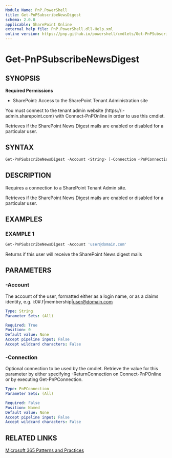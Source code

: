 ```yaml
---
Module Name: PnP.PowerShell
title: Get-PnPSubscribeNewsDigest
schema: 2.0.0
applicable: SharePoint Online
external help file: PnP.PowerShell.dll-Help.xml
online version: https://pnp.github.io/powershell/cmdlets/Get-PnPSubscribeNewsDigest.html
---
```

 
# Get-PnPSubscribeNewsDigest

## SYNOPSIS

**Required Permissions**

* SharePoint: Access to the SharePoint Tenant Administration site

You must connect to the tenant admin website (https://:<tenant>-admin.sharepoint.com) with Connect-PnPOnline in order to use this cmdlet.

Retrieves if the SharePoint News Digest mails are enabled or disabled for a particular user.

## SYNTAX

```powershell
Get-PnPSubscribeNewsDigest -Account <String> [-Connection <PnPConnection>] [<CommonParameters>]
```

## DESCRIPTION
Requires a connection to a SharePoint Tenant Admin site.

Retrieves if the SharePoint News Digest mails are enabled or disabled for a particular user.

## EXAMPLES

### EXAMPLE 1
```powershell
Get-PnPSubscribeNewsDigest -Account 'user@domain.com'
```

Returns if this user will receive the SharePoint News digest mails

## PARAMETERS

### -Account
The account of the user, formatted either as a login name, or as a claims identity, e.g. i:0#.f|membership|user@domain.com

```yaml
Type: String
Parameter Sets: (All)

Required: True
Position: 0
Default value: None
Accept pipeline input: False
Accept wildcard characters: False
```

### -Connection
Optional connection to be used by the cmdlet. Retrieve the value for this parameter by either specifying -ReturnConnection on Connect-PnPOnline or by executing Get-PnPConnection.

```yaml
Type: PnPConnection
Parameter Sets: (All)

Required: False
Position: Named
Default value: None
Accept pipeline input: False
Accept wildcard characters: False
```

## RELATED LINKS

[Microsoft 365 Patterns and Practices](https://aka.ms/m365pnp)

